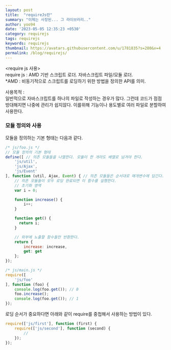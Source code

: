 ```yaml
---
layout: post
title:  "requireJs란"
summary: "이제는 사장된... 그 라이브러리.."
author: yoo94
date: '2023-05-05 12:35:23 +0530'
category: requirejs
tags: requirejs
keywords: requirejs
thumbnail: https://avatars.githubusercontent.com/u/1781835?s=280&v=4
permalink: /blog/requirejs/
---
```

<require js 사용>  
require js : AMD 기반 스크립트 로더. 자바스크립트 파일/모듈 로더.  
*AMD : 비동기적으로 스크립트를 로딩하기 위한 방법을 정의한 API를 의미.

사용목적 :  
일반적으로 자바스크립트를 하나의 파일로 작성하는 경우가 많다. 그런데 코드가 점점 방대해지면 나중에 관리가 쉽지않다. 이를위해 기능이나 용도별로 여러 파일로 분할하여 사용한다.

### 모듈 정의와 사용

모듈을 정의하는 기본 형태는 다음과 같다.

```javascript
/* js/foo.js */
// 모듈 정의의 기본 형태
define([ // 의존 모듈들을 나열한다. 모듈이 한 개라도 배열로 넘겨야 한다.  
    'js/util',
    'js/Ajax',
    'js/Event'
], function (util, Ajax, Event) { // 의존 모듈들은 순서대로 매개변수에 담긴다.
    // 의존 모듈들이 모두 로딩 완료되면 이 함수를 실행한다.
    // 초기화 영역
    var i = 0;

    function increase() {
        i++;
    }

    function get() {
      return i;
    }

    // 외부에 노출할 함수들만 반환한다.
    return {
        increase: increase,
        get: get
    };
});

/* js/main.js */
require([  
    'js/foo'
], function (foo) {
    console.log(foo.get()); // 0
    foo.increase();
    console.log(foo.get()); // 1
});
```
로딩 순서가 중요하다면 아래와 같이 require를 중첩해서 사용하는 방법이 있다.

```javascript
require(['js/first'], function (first) {  
    require(['js/second'], function (second) {
        //
    });    
});
```
